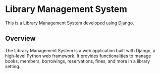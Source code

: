 <h1>Library Management System</h1>
<p>This is a Library Management System developed using Django.</p>

<h2>Overview</h2>
<p>The Library Management System is a web application built with Django, a high-level Python web framework. It provides functionalities to manage books, members, borrowings, reservations, fines, and more in a library setting.</p>

